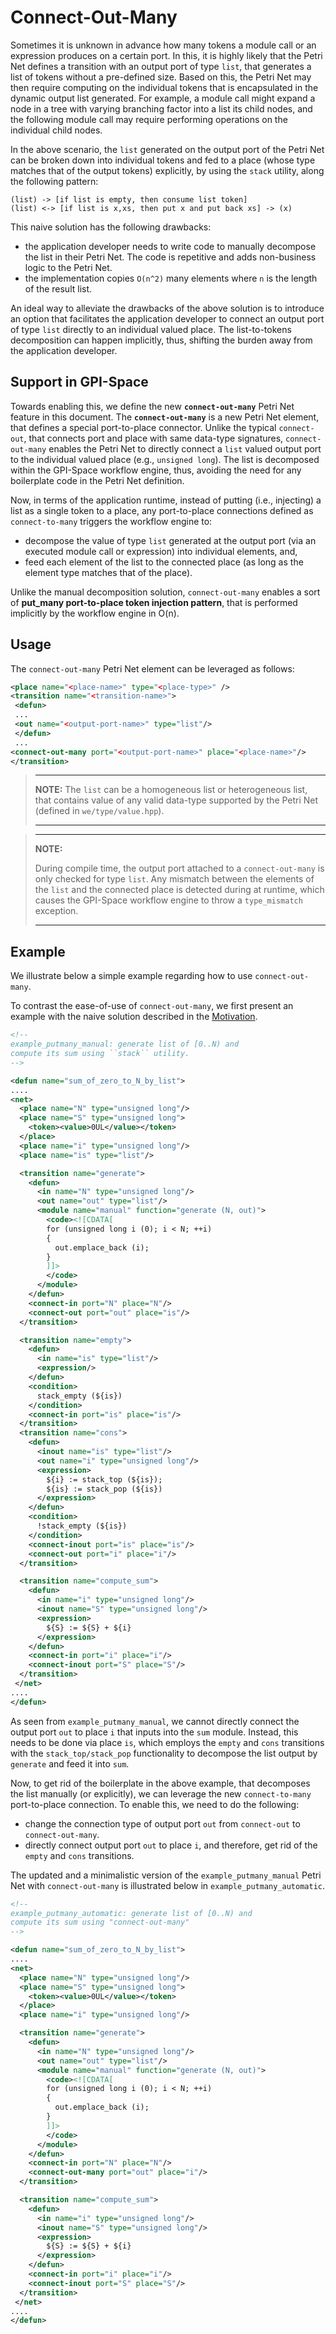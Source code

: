 # Connect-Out-Many

Sometimes it is unknown in advance how many tokens a module call or an expression produces on a certain port.  In this,
it is highly likely that the Petri  Net defines a transition with an output port of type ``list``, that generates a list
of tokens without a pre-defined size. Based on this, the Petri Net may  then require computing on the individual tokens
that is encapsulated in the  dynamic output list generated.
For example, a module call might expand a node in a tree with varying branching factor into a list its child nodes, and
the following module call may require performing operations on the individual child nodes.

In the above scenario, the ``list`` generated on the output port of the Petri Net can be broken down into individual
tokens and fed to a place (whose type matches that of the output tokens) explicitly, by using the ``stack``
utility, along the following pattern:

```
(list) -> [if list is empty, then consume list token]
(list) <-> [if list is x,xs, then put x and put back xs] -> (x)
```

This naive solution has the following drawbacks:

* the application developer needs to write code to manually decompose the list in their Petri Net. The code is
  repetitive and adds non-business logic to the Petri Net.
* the implementation copies `O(n^2)` many elements where `n` is the length of the result list.

An ideal way to alleviate the drawbacks of the above solution is to introduce an option that facilitates the application
developer to connect an output port of type ``list`` directly to an individual valued place. The list-to-tokens
decomposition can happen implicitly, thus, shifting the burden away from the application developer.

## Support in GPI-Space
Towards enabling this, we define the new **``connect-out-many``** Petri Net feature in this document.
The **``connect-out-many``** is a new Petri Net element, that defines a special port-to-place connector.  Unlike the typical
``connect-out``, that connects port and place with same data-type signatures, ``connect-out-many`` enables the Petri Net
to directly connect a ``list`` valued output port to the individual valued place (e.g., ``unsigned long``). The list is
decomposed within the GPI-Space workflow engine, thus, avoiding the need for any boilerplate code in the Petri Net
definition.

Now, in terms of the application runtime, instead of putting (i.e., injecting) a list as a single token to a place, any
port-to-place connections defined as ``connect-to-many`` triggers the workflow engine to:

* decompose the value of type ``list`` generated at the output port (via an executed module call or expression) into
  individual elements, and,
* feed each element of the list to the connected place (as long as the element type matches that of the place).

Unlike the manual decomposition solution, ``connect-out-many`` enables a sort of **put_many port-to-place token
injection pattern**, that is performed implicitly by the workflow engine in O(n).

## Usage
The ``connect-out-many`` Petri Net element can be leveraged as follows:

```xml
<place name="<place-name>" type="<place-type>" />
<transition name="<transition-name>">
 <defun>
 ...
 <out name="<output-port-name>" type="list"/>
 </defun>
 ...
<connect-out-many port="<output-port-name>" place="<place-name>"/>
</transition>
```

> ---
> **NOTE:**
> The ``list`` can be a homogeneous list or heterogeneous list, that contains value of any valid data-type
> supported by the Petri Net (defined in ``we/type/value.hpp``).
>
> ---

> ---
> **NOTE:**
>
> During compile time, the output port attached to a ``connect-out-many`` is only checked for type ``list``.
> Any mismatch between the elements of the ``list`` and the connected place is detected during at runtime, which causes the
> GPI-Space workflow engine to throw a ``type_mismatch`` exception.
>
> ---

## Example
We illustrate below a simple example regarding how to use ``connect-out-many``.

To contrast the ease-of-use of ``connect-out-many``, we first present an example with the naive solution described in
the [Motivation](#motivation).

```xml
<!--
example_putmany_manual: generate list of [0..N) and
compute its sum using ``stack`` utility.
-->

<defun name="sum_of_zero_to_N_by_list">
....
<net>
  <place name="N" type="unsigned long"/>
  <place name="S" type="unsigned long">
    <token><value>0UL</value></token>
  </place>
  <place name="i" type="unsigned long"/>
  <place name="is" type="list"/>

  <transition name="generate">
    <defun>
      <in name="N" type="unsigned long"/>
      <out name="out" type="list"/>
      <module name="manual" function="generate (N, out)">
        <code><![CDATA[
        for (unsigned long i (0); i < N; ++i)
        {
          out.emplace_back (i);
        }
        ]]>
        </code>
      </module>
    </defun>
    <connect-in port="N" place="N"/>
    <connect-out port="out" place="is"/>
  </transition>

  <transition name="empty">
    <defun>
      <in name="is" type="list"/>
      <expression/>
    </defun>
    <condition>
      stack_empty (${is})
    </condition>
    <connect-in port="is" place="is"/>
  </transition>
  <transition name="cons">
    <defun>
      <inout name="is" type="list"/>
      <out name="i" type="unsigned long"/>
      <expression>
        ${i} := stack_top (${is});
        ${is} := stack_pop (${is})
      </expression>
    </defun>
    <condition>
      !stack_empty (${is})
    </condition>
    <connect-inout port="is" place="is"/>
    <connect-out port="i" place="i"/>
  </transition>

  <transition name="compute_sum">
    <defun>
      <in name="i" type="unsigned long"/>
      <inout name="S" type="unsigned long"/>
      <expression>
        ${S} := ${S} + ${i}
      </expression>
    </defun>
    <connect-in port="i" place="i"/>
    <connect-inout port="S" place="S"/>
  </transition>
 </net>
....
</defun>
```

As seen from ``example_putmany_manual``, we cannot directly connect the output port ``out`` to place ``i`` that inputs
into the ``sum`` module. Instead, this needs to be done via place ``is``, which employs the ``empty`` and ``cons``
transitions with the ``stack_top/stack_pop`` functionality to decompose the list output by ``generate`` and feed it into
``sum``.

Now, to get rid of the boilerplate in the above example, that decomposes the list manually (or explicitly), we can
leverage the new ``connect-to-many`` port-to-place connection. To enable this, we need to do the following:

* change the connection type of output port ``out`` from ``connect-out`` to ``connect-out-many``.
* directly connect output port ``out`` to place ``i``, and therefore, get rid of the ``empty`` and ``cons`` transitions.

The updated and a minimalistic version of the ``example_putmany_manual`` Petri Net with ``connect-out-many`` is
illustrated below in ``example_putmany_automatic``.

```xml
<!--
example_putmany_automatic: generate list of [0..N) and
compute its sum using "connect-out-many"
-->

<defun name="sum_of_zero_to_N_by_list">
....
<net>
  <place name="N" type="unsigned long"/>
  <place name="S" type="unsigned long">
    <token><value>0UL</value></token>
  </place>
  <place name="i" type="unsigned long"/>

  <transition name="generate">
    <defun>
      <in name="N" type="unsigned long"/>
      <out name="out" type="list"/>
      <module name="manual" function="generate (N, out)">
        <code><![CDATA[
        for (unsigned long i (0); i < N; ++i)
        {
          out.emplace_back (i);
        }
        ]]>
        </code>
      </module>
    </defun>
    <connect-in port="N" place="N"/>
    <connect-out-many port="out" place="i"/>
  </transition>

  <transition name="compute_sum">
    <defun>
      <in name="i" type="unsigned long"/>
      <inout name="S" type="unsigned long"/>
      <expression>
        ${S} := ${S} + ${i}
      </expression>
    </defun>
    <connect-in port="i" place="i"/>
    <connect-inout port="S" place="S"/>
  </transition>
 </net>
....
</defun>
```
